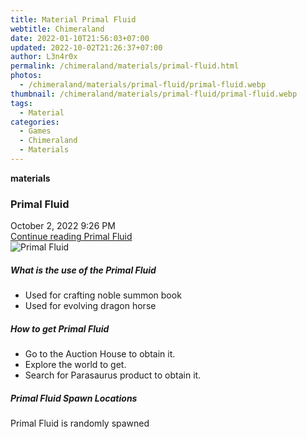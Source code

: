 ```yaml
---
title: Material Primal Fluid
webtitle: Chimeraland
date: 2022-01-10T21:56:03+07:00
updated: 2022-10-02T21:26:37+07:00
author: L3n4r0x
permalink: /chimeraland/materials/primal-fluid.html
photos:
  - /chimeraland/materials/primal-fluid/primal-fluid.webp
thumbnail: /chimeraland/materials/primal-fluid/primal-fluid.webp
tags:
  - Material
categories:
  - Games
  - Chimeraland
  - Materials
---
```


<section id="bootstrap-wrapper">
  <link
    rel="stylesheet"
    href="https://cdn.statically.io/gh/dimaslanjaka/Web-Manajemen/40ac3225/css/bootstrap-4.5-wrapper.css"
  />
  <div
    class="row g-0 border rounded overflow-hidden flex-md-row mb-4 shadow-sm position-relative"
  >
    <div class="col p-4 d-flex flex-column position-static">
      <strong class="d-inline-block mb-2 text-success">materials</strong>
      <h3 class="mb-0">Primal Fluid</h3>
      <div class="mb-1 text-muted">October 2, 2022 9:26 PM</div>
      <a href="#" class="stretched-link d-none"
        >Continue reading Primal Fluid</a
      >
    </div>
    <div class="col-auto d-none d-lg-block">
      <img
        src="/chimeraland/materials/primal-fluid/primal-fluid.webp"
        alt="Primal Fluid"
      />
    </div>
  </div>
  <div class="row">
    <div class="col-lg-6 col-12 mb-2">
      <div class="card">
        <div class="card-body">
          <h5 class="card-title">What is the use of the Primal Fluid</h5>
          <div class="card-text">
            <ul>
              <li>Used for crafting noble summon book</li>
              <li>Used for evolving dragon horse</li>
            </ul>
          </div>
        </div>
      </div>
    </div>
    <div class="col-lg-6 col-12 mb-2">
      <div class="card">
        <div class="card-body">
          <h5 class="card-title">How to get Primal Fluid</h5>
          <div class="card-text">
            <ul>
              <li>Go to the Auction House to obtain it.</li>
              <li>Explore the world to get.</li>
              <li>Search for Parasaurus product to obtain it.</li>
            </ul>
          </div>
        </div>
      </div>
    </div>
    <div class="col-12 mb-2">
      <h5>Primal Fluid Spawn Locations</h5>
      <p>Primal Fluid is randomly spawned</p>
    </div>
  </div>
</section>